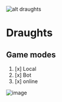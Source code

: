 ![alt draughts](https://encrypted-tbn0.gstatic.com/images?q=tbn:ANd9GcQURULun4O52dGSop6oEOMC22d2FnaOjkAhrg&usqp=CAU "draughts")


# Draughts
## Game modes
1. [x] Local
2. [x] Bot
3. [x] online


![image](https://user-images.githubusercontent.com/45520106/229443549-b4a3b9a9-1609-4e8e-9f2d-afc354104fae.png)
